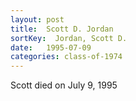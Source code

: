 ```yaml
---
layout: post
title:  Scott D. Jordan
sortKey:  Jordan, Scott D.
date:   1995-07-09
categories: class-of-1974
---
```

Scott died on July 9, 1995
